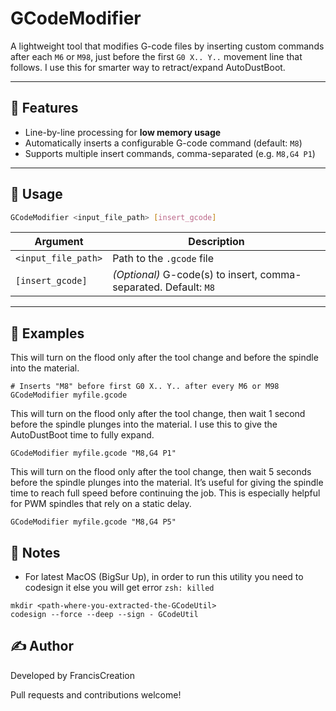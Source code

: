 # GCodeModifier

A lightweight tool that modifies G-code files by inserting custom commands after each `M6` or `M98`, just before the first `G0 X.. Y..` movement line that follows. I use this for smarter way to retract/expand AutoDustBoot.

---

## 🚀 Features

- Line-by-line processing for **low memory usage**
- Automatically inserts a configurable G-code command (default: `M8`)
- Supports multiple insert commands, comma-separated (e.g. `M8,G4 P1`)

---

## 🧰 Usage

```bash
GCodeModifier <input_file_path> [insert_gcode]
```

| Argument            | Description                                                      |
| ------------------- | ---------------------------------------------------------------- |
| `<input_file_path>` | Path to the `.gcode` file                                        |
| `[insert_gcode]`    | *(Optional)* G-code(s) to insert, comma-separated. Default: `M8` |

--- 

## 🧪 Examples

This will turn on the flood only after the tool change and before the spindle into the material.
```
# Inserts "M8" before first G0 X.. Y.. after every M6 or M98
GCodeModifier myfile.gcode 
```

This will turn on the flood only after the tool change, then wait 1 second before the spindle plunges into the material. I use this to give the AutoDustBoot time to fully expand.
```
GCodeModifier myfile.gcode "M8,G4 P1" 
```

This will turn on the flood only after the tool change, then wait 5 seconds before the spindle plunges into the material. It’s useful for giving the spindle time to reach full speed before continuing the job. This is especially helpful for PWM spindles that rely on a static delay.
```
GCodeModifier myfile.gcode "M8,G4 P5" 
```

## 📒 Notes

- For latest MacOS (BigSur Up), in order to run this utility you need to codesign it else you will get error `zsh: killed`

```
mkdir <path-where-you-extracted-the-GCodeUtil>
codesign --force --deep --sign - GCodeUtil
```



## ✍️ Author

Developed by FrancisCreation

Pull requests and contributions welcome!





